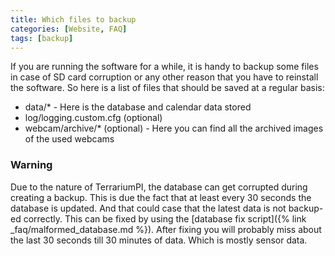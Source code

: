 ```yaml
---
title: Which files to backup
categories: [Website, FAQ]
tags: [backup]
---
```

If you are running the software for a while, it is handy to backup some files in case of SD card corruption or any other reason that you have to reinstall the software. So here is a list of files that should be saved at a regular basis:

- data/* - Here is the database and calendar data stored
- log/logging.custom.cfg (optional)
- webcam/archive/* (optional) - Here you can find all the archived images of the used webcams

### Warning

Due to the nature of TerrariumPI, the database can get corrupted during creating a backup. This is due the fact that at least every 30 seconds the database is updated. And that could case that the latest data is not backup-ed correctly. This can be fixed by using the [database fix script]({% link _faq/malformed_database.md %}). After fixing you will probably miss about the last 30 seconds till 30 minutes of data. Which is mostly sensor data.
